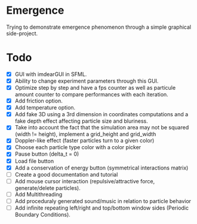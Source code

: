 # Emergence
Trying to demonstrate emergence phenomenon through a simple graphical side-project.

# Todo
- [x] GUI with imdearGUI in SFML.
- [x] Ability to change experiment parameters through this GUI.
- [x] Optimize step by step and have a fps counter as well as particule amount counter to compare performances with each iteration.
- [x] Add friction option.
- [x] Add temperature option.
- [x] Add fake 3D using a 3rd dimension in coordinates computations and a fake depth effect affecting particle size and bluriness.
- [x] Take into account the fact that the simulation area may not be squared (width != height), implement a grid_height and grid_width
- [x] Doppler-like effect (faster particles turn to a given color)
- [x] Choose each particle type color with a color picker
- [x] Pause button (delta_t = 0)
- [x] Load file button
- [x] Add a conservation of energy button (symmetrical interactions matrix)
- [ ] Create a good documentation and tutorial
- [ ] Add mouse cursor interaction (repulsive/attractive force, generate/delete particles).
- [ ] Add Multithreading
- [ ] Add proceduraly generated sound/music in relation to particle behavior
- [ ] Add infinite repeating left/right and top/bottom window sides (Periodic Boundary Conditions).

